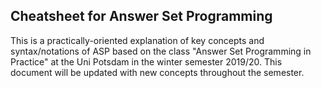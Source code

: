 ## Cheatsheet for Answer Set Programming

This is a practically-oriented explanation of key concepts and syntax/notations of ASP based on the class "Answer Set Programming in Practice" at the Uni Potsdam in the winter semester 2019/20. This document will be updated with new concepts throughout the semester.
